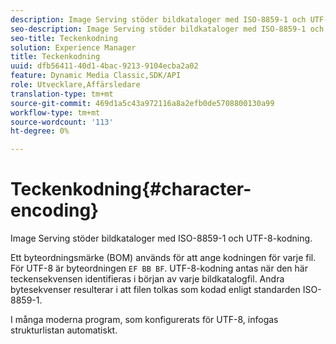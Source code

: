 ```yaml
---
description: Image Serving stöder bildkataloger med ISO-8859-1 och UTF-8-kodning.
seo-description: Image Serving stöder bildkataloger med ISO-8859-1 och UTF-8-kodning.
seo-title: Teckenkodning
solution: Experience Manager
title: Teckenkodning
uuid: dfb56411-40d1-4bac-9213-9104ecba2a02
feature: Dynamic Media Classic,SDK/API
role: Utvecklare,Affärsledare
translation-type: tm+mt
source-git-commit: 469d1a5c43a972116a8a2efb0de5708800130a99
workflow-type: tm+mt
source-wordcount: '113'
ht-degree: 0%

---
```



# Teckenkodning{#character-encoding}

Image Serving stöder bildkataloger med ISO-8859-1 och UTF-8-kodning.

Ett byteordningsmärke (BOM) används för att ange kodningen för varje fil. För UTF-8 är byteordningen `EF BB BF`. UTF-8-kodning antas när den här teckensekvensen identifieras i början av varje bildkatalogfil. Andra bytesekvenser resulterar i att filen tolkas som kodad enligt standarden ISO-8859-1.

I många moderna program, som konfigurerats för UTF-8, infogas strukturlistan automatiskt.
